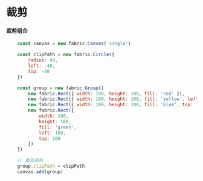 # 裁剪
#### 裁剪组合

<div grid="~ cols-2 gap-4" m="t-2">

<div h-400px overflow-auto>

```javascript
	const canvas = new fabric.Canvas('single')

	const clipPath = new fabric.Circle({
		radius: 40,
		left: -40,
		top: -40
	})

	const group = new fabric.Group([
		new fabric.Rect({ width: 100, height: 100, fill: 'red' }),
		new fabric.Rect({ width: 100, height: 100, fill: 'yellow', left: 100 }),
		new fabric.Rect({ width: 100, height: 100, fill: 'blue', top: 100 }),
		new fabric.Rect({
			width: 100,
			height: 100,
			fill: 'green',
			left: 100,
			top: 100
		})
	])

	// 裁剪矩形
	group.clipPath = clipPath
	canvas.add(group)
```
</div>
<TrimGroup />
</div>
